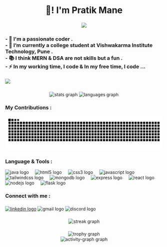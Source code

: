 <h1 align="center">👋! I'm Pratik Mane</h1>

###

<div align="center">
  <img height="300" src="https://camo.githubusercontent.com/b9d2cf6f810f95b5fb495edca02c307d492c32f71a62ab6c801e416fa5492338/68747470733a2f2f692e70696e696d672e636f6d2f6f726967696e616c732f37372f63612f61332f37376361613332383834643733356434333961646534356261333766656166322e676966"  />
</div>

###

<h3 align="left">- 👋 I'm a passionate coder .<br>- 🔭 I’m currently a college student at Vishwakarma Institute Technology, Pune .<br>- 📚 I think MERN & DSA are not skills but a fun .<br>- ⚡ In my working time, I code & In  my free time, I code ...</h3>

###

<div align="left">
  <img src="https://visitor-badge.laobi.icu/badge?page_id=PratikMane0112.PratikMane0112&left_text=Views"  />
</div>

###

<div align="center">
  <img src="https://github-readme-stats.vercel.app/api?username=PratikMane0112&hide_title=false&hide_rank=false&show_icons=true&include_all_commits=true&count_private=true&disable_animations=false&theme=dracula&locale=en&hide_border=false&order=1&custom_title=GitHub%20Stats%20-%20" height="150" alt="stats graph"  />
  <img src="https://github-readme-stats.vercel.app/api/top-langs?username=PratikMane0112&locale=en&hide_title=false&layout=compact&card_width=320&langs_count=5&theme=dracula&hide_border=false&order=2&custom_title=Most%20Used%20Languages%20-" height="150" alt="languages graph"  />
  <h3 align="left">My Contributions :</h3>
  <img src="https://raw.githubusercontent.com/PratikMane0112/PratikMane0112/output/snake.svg" alt="Snake animation" />
</div>
<h3 align="left">Language & Tools :</h3>
<div align="left">
  <img src="https://cdn.jsdelivr.net/gh/devicons/devicon/icons/java/java-original.svg" height="40" alt="java logo"  />
  <img width="12" />
  <img src="https://cdn.jsdelivr.net/gh/devicons/devicon/icons/html5/html5-original.svg" height="40" alt="html5 logo"  />
  <img width="12" />
  <img src="https://cdn.jsdelivr.net/gh/devicons/devicon/icons/css3/css3-original.svg" height="40" alt="css3 logo"  />
  <img width="12" />
  <img src="https://cdn.jsdelivr.net/gh/devicons/devicon/icons/javascript/javascript-original.svg" height="40" alt="javascript logo"  />
  <img width="12" />
  <img src="https://cdn.jsdelivr.net/gh/devicons/devicon/icons/tailwindcss/tailwindcss-original-wordmark.svg" height="40" alt="tailwindcss logo"  />
  <img width="12" />
  <img src="https://cdn.jsdelivr.net/gh/devicons/devicon/icons/mongodb/mongodb-original.svg" height="40" alt="mongodb logo"  />
  <img width="12" />
  <img src="https://cdn.jsdelivr.net/gh/devicons/devicon/icons/express/express-original.svg" height="40" alt="express logo"  />
  <img width="12" />
  <img src="https://cdn.jsdelivr.net/gh/devicons/devicon/icons/react/react-original.svg" height="40" alt="react logo"  />
  <img width="12" />
  <img src="https://cdn.jsdelivr.net/gh/devicons/devicon/icons/nodejs/nodejs-original.svg" height="40" alt="nodejs logo"  />
  <img width="12" />
  <img src="https://cdn.jsdelivr.net/gh/devicons/devicon/icons/flask/flask-original.svg" height="40" alt="flask logo"  />
</div>

###
</div>

###

<h3 align="left">Connect with me :</h3>

###

<div align="left">
  <a href="https://www.linkedin.com/in/pratik-mane-546bb1284/"><img src="https://img.shields.io/static/v1?message=Linkdin&logo=gmail&label=&color=D14836&logoColor=white&labelColor=&style=for-the-badge" height="30" alt="linkedin logo"/></a>
  <img src="https://img.shields.io/static/v1?message=Gmail&logo=gmail&label=&color=D14836&logoColor=white&labelColor=&style=for-the-badge" height="30" alt="gmail logo"  />
  <img src="https://img.shields.io/static/v1?message=Discord&logo=discord&label=&color=7289DA&logoColor=white&labelColor=&style=for-the-badge" height="30" alt="discord logo"  />
</div>

###

<div align="center">
  <img src="https://streak-stats.demolab.com?user=PratikMane0112&locale=en&mode=daily&theme=dracula&hide_border=false&border_radius=5&order=3" height="150" alt="streak graph"  />
</div>

###

<div align="center">
  <img src="https://github-profile-trophy.vercel.app?username=PratikMane0112&theme=dracula&column=-1&row=1&margin-w=8&margin-h=8&no-bg=true&no-frame=false&order=4" height="150" alt="trophy graph" /> <br>
  <img src="https://github-readme-activity-graph.vercel.app/graph?username=PratikMane0112&radius=16&theme=react&area=true&order=5&custom_title=Contribution%20Graph" height="300" alt="activity-graph graph"  />
</div>

###
